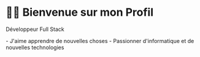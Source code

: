 <h1>👋🏽 Bienvenue sur mon Profil</h2>

<p> Développeur Full Stack </p>
 - J'aime apprendre de nouvelles choses 
 - Passionner d'informatique et de nouvelles technologies

